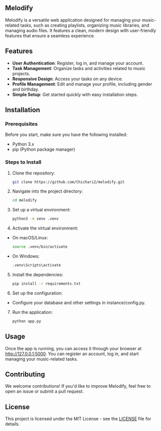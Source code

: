 ## Melodify

Melodify is a versatile web application designed for managing your music-related tasks, such as creating playlists, organizing music libraries, and managing audio files. It features a clean, modern design with user-friendly features that ensure a seamless experience.

## Features

* **User Authentication**: Register, log in, and manage your account.  
* **Task Management**: Organize tasks and activities related to music projects.  
* **Responsive Design**: Access your tasks on any device.  
* **Profile Management**: Edit and manage your profile, including gender and birthday.  
* **Simple Setup**: Get started quickly with easy installation steps.  

## Installation

### Prerequisites

Before you start, make sure you have the following installed:

* Python 3.x  
* pip (Python package manager)

### Steps to Install

1. Clone the repository:

   ```bash
   git clone https://github.com/Chichari2/melodify.git
2. Navigate into the project directory:

   ```bash
   cd melodify
   
3. Set up a virtual environment:

   ```bash
   python3 -m venv .venv
4. Activate the virtual environment:

* On macOS/Linux:

   ```bash
   source .venv/bin/activate
* On Windows:

   ```bash
   .venv\Scripts\activate
5. Install the dependencies:

   ```bash
   pip install -r requirements.txt
6. Set up the configuration:

* Configure your database and other settings in instance/config.py.
7. Run the application:

   ```bash
   python app.py
## Usage
Once the app is running, you can access it through your browser at http://127.0.0.1:5000. You can register an account, log in, and start managing your music-related tasks.

## Contributing
We welcome contributions! If you'd like to improve Melodify, feel free to open an issue or submit a pull request.

## License

This project is licensed under the MIT License - see the [LICENSE](LICENSE) file for details.
